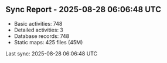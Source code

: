 ## Sync Report - 2025-08-28 06:06:48 UTC

- Basic activities: 748
- Detailed activities: 3
- Database records: 748
- Static maps: 425 files (45M)

Last sync: 2025-08-28 06:06:48 UTC
